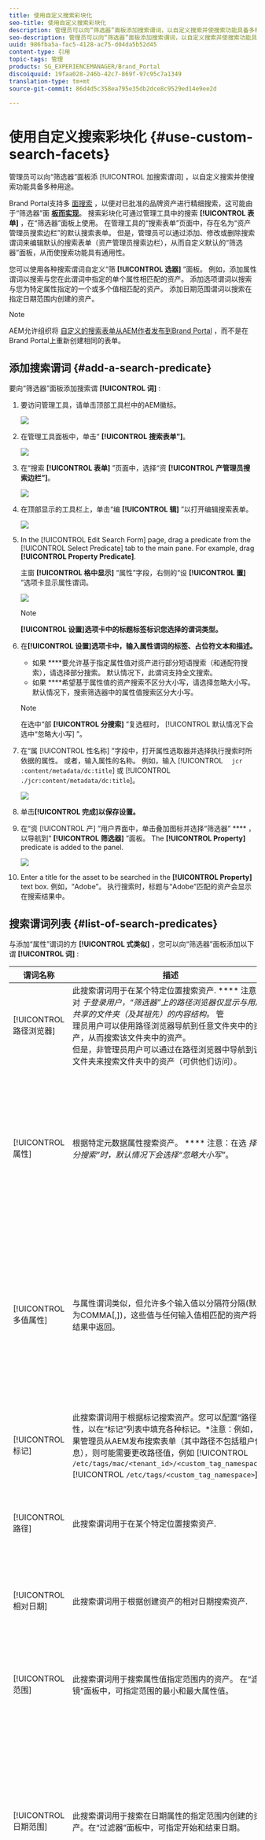 ```yaml
---
title: 使用自定义搜索彩块化
seo-title: 使用自定义搜索彩块化
description: 管理员可以向“筛选器”面板添加搜索谓词，以自定义搜索并使搜索功能具备多种用途。
seo-description: 管理员可以向“筛选器”面板添加搜索谓词，以自定义搜索并使搜索功能具备多种用途。
uuid: 986fba5a-fac5-4128-ac75-d04da5b52d45
content-type: 引用
topic-tags: 管理
products: SG_EXPERIENCEMANAGER/Brand_Portal
discoiquuid: 19faa028-246b-42c7-869f-97c95c7a1349
translation-type: tm+mt
source-git-commit: 86d4d5c358ea795e35db2dce8c9529ed14e9ee2d

---
```



# 使用自定义搜索彩块化 {#use-custom-search-facets}

管理员可以向“筛选器”面板添 [!UICONTROL 加搜索谓词] ，以自定义搜索并使搜索功能具备多种用途。

Brand Portal支持多 [面搜索](../using/brand-portal-searching.md#search-using-facets-in-filters-panel) ，以便对已批准的品牌资产进行精细搜索，这可能由于“筛选器”面 [**板而实现**](../using/brand-portal-searching.md#search-using-facets-in-filters-panel)。 搜索彩块化可通过管理工具中的搜索 **[!UICONTROL 表单]** ，在“筛选器”面板上使用。 在管理工具的“搜索表单”页面中，存在名为“资产管理员搜索边栏”的默认搜索表单。 但是，管理员可以通过添加、修改或删除搜索谓词来编辑默认的搜索表单（资产管理员搜索边栏），从而自定义默认的“筛选器”面板，从而使搜索功能具有通用性。

您可以使用各种搜索谓词自定义“筛 **[!UICONTROL 选器]** ”面板。 例如，添加属性谓词以搜索与您在此谓词中指定的单个属性相匹配的资产。 添加选项谓词以搜索与您为特定属性指定的一个或多个值相匹配的资产。 添加日期范围谓词以搜索在指定日期范围内创建的资产。

>[!NOTE]
>
>AEM允许组织将 [自定义的搜索表单从AEM作者发布到Brand Portal](../using/publish-schema-search-facets-presets.md#publish-search-facets-to-brand-portal) ，而不是在Brand Portal上重新创建相同的表单。

## 添加搜索谓词 {#add-a-search-predicate}

要向“筛选器”面板添加搜索谓 **[!UICONTROL 词]** :

1. 要访问管理工具，请单击顶部工具栏中的AEM徽标。

   ![](assets/aemlogo.png)

1. 在管理工具面板中，单击“ **[!UICONTROL 搜索表单”]**。

   ![](assets/navigation-panel-1.png)

1. 在“搜索 **[!UICONTROL 表单]** ”页面中，选择“资 **[!UICONTROL 产管理员搜索边栏”]**。

   ![](assets/search-forms-page.png)

1. 在顶部显示的工具栏上，单击“编 **[!UICONTROL 辑]** ”以打开编辑搜索表单。

   ![](assets/edit-search-form-1.png)

1. In the [!UICONTROL Edit Search Form] page, drag a predicate from the [!UICONTROL Select Predicate] tab to the main pane. For example, drag **[!UICONTROL Property Predicate]**.

   主窗 **[!UICONTROL 格中显示]** “属性”字段，右侧的“设 **[!UICONTROL 置]** ”选项卡显示属性谓词。

   ![](assets/partial-prop-predicate.png)

   >[!NOTE]
   >
   >**[!UICONTROL 设置]选项卡中的标题标签标识您选择的谓词类型。**

1. 在&#x200B;**[!UICONTROL 设置]选项卡中，输入属性谓词的标签、占位符文本和描述。**

   * 如果 ****&#x200B;要允许基于指定属性值对资产进行部分短语搜索（和通配符搜索），请选择部分搜索。 默认情况下，此谓词支持全文搜索。
   * 如果 ****&#x200B;希望基于属性值的资产搜索不区分大小写，请选择忽略大小写。 默认情况下，搜索筛选器中的属性值搜索区分大小写。
   >[!NOTE]
   >
   >在选中“部 **[!UICONTROL 分搜索]** ”复选框时， [!UICONTROL 默认情况下会选中“忽略大小写] ”。

1. 在“属 [!UICONTROL 性名称] ”字段中，打开属性选取器并选择执行搜索时所依据的属性。 或者，输入属性的名称。 例如，输入 [!UICONTROL `  jcr :content/metadata/dc:title`] 或 [!UICONTROL `./jcr:content/metadata/dc:title`]。

   ![](assets/title-prop.png)

1. 单击&#x200B;**[!UICONTROL 完成]以保存设置。**
1. 在“资 [!UICONTROL 产] ”用户界面中，单击叠加图标并选择“筛选器” **** ，以导航到“ **[!UICONTROL 筛选器]** ”面板。 The **[!UICONTROL Property]** predicate is added to the panel.

   ![](assets/property-filter-panel.png)

1. Enter a title for the asset to be searched in the **[!UICONTROL Property]** text box. 例如，“Adobe”。 执行搜索时，标题与“Adobe”匹配的资产会显示在搜索结果中。

## 搜索谓词列表 {#list-of-search-predicates}

与添加“属性”谓词的方 **[!UICONTROL 式类似]** ，您可以向“筛选器”面板添加以下谓 **[!UICONTROL 词]** :

| **谓词名称** | **描述** | **属性** |
|-------|-------|----------|
| [!UICONTROL 路径浏览器] | 此搜索谓词用于在某个特定位置搜索资产. **** 注意：对 *于登录用户，“筛选器”上的路径浏览器仅显示与用户共享的文件夹（及其祖先）的内容结构。* 管 <br> 理员用户可以使用路径浏览器导航到任意文件夹中的资产，从而搜索该文件夹中的资产。 <br> 但是，非管理员用户可以通过在路径浏览器中导航到该文件夹来搜索文件夹中的资产（可供他们访问）。 | <ul><li>字段标签</li><li>路径</li><li>描述</li></ul> |
| [!UICONTROL 属性] | 根据特定元数据属性搜索资产。 **** 注意：在选 *择“部分搜索”时，默认情况下会选择“忽略大小写”*。 | <ul><li>字段标签</li><li>占位符</li><li>属性名称</li><li>部分搜索</li><li>忽略大小写</li><li> 描述</li></ul> |
| [!UICONTROL 多值属性] | 与属性谓词类似，但允许多个输入值以分隔符分隔(默认为COMMA[,])，这些值与任何输入值相匹配的资产将在结果中返回。 | <ul><li>字段标签</li><li>占位符</li><li>属性名称</li><li>分隔符支持</li><li>忽略大小写</li><li>描述</li></ul> |
| [!UICONTROL 标记] | 此搜索谓词用于根据标记搜索资产。您可以配置“路径”属性，以在“标记”列表中填充各种标记。*注意：例如，如果管理员从AEM发布搜索表单（其中路径不包括租户信息），则可能需要更改路径值，例如 [!UICONTROL `/etc/tags/mac/<tenant_id>/<custom_tag_namespace>`][!UICONTROL `/etc/tags/<custom_tag_namespace>`]。 | <ul><li>字段标签</li><li>属性名称</li><li>路径</li><li>描述</li></ul> |
| [!UICONTROL 路径] | 此搜索谓词用于在某个特定位置搜索资产. | <ul><li>字段标签</li><li>路径</li><li>描述</li></ul> |  |
| [!UICONTROL 相对日期] | 此搜索谓词用于根据创建资产的相对日期搜索资产. | <ul><li>字段标签</li><li>属性名称</li><li>相对日期</li></ul> |
| [!UICONTROL 范围] | 此搜索谓词用于搜索属性值指定范围内的资产。 在“滤镜”面板中，可指定范围的最小和最大属性值。 | <ul><li>字段标签</li><li>属性名称</li><li>描述</li></ul> |
| [!UICONTROL 日期范围] | 此搜索谓词用于搜索在日期属性的指定范围内创建的资产。在“过滤器”面板中，可指定开始和结束日期。 | <ul><li>字段标签</li><li>占位符</li><li>属性名称</li><li>范围文本（始于）</li><li>范围文本（止于）</li><li>描述</li></ul> |
| [!UICONTROL 日期] | 此搜索谓词用于根据日期属性进行基于滑块的资产搜索。 | <ul><li>字段标签</li><li>属性名称</li><li>描述</li></ul> |
| [!UICONTROL 文件大小] | 此搜索谓词用于根据资产的大小搜索资产. | <ul><li>字段标签</li><li>属性名称</li><li>路径</li><li>描述</li></ul> |
| [!UICONTROL 上次修改的资源] | 此搜索谓词用于根据上次修改日期搜索资产。 | <ul><li>字段标签</li><li>属性名称</li><li>描述</li></ul> |
| [!UICONTROL 批准状态] | 此搜索谓词用于根据批准元数据属性搜索资产。 默认属性名称 **为dam:status**。 | <ul><li>字段标签</li><li>属性名称</li><li>描述</li></ul> |
| [!UICONTROL 签出状态] | 此搜索谓词用于根据从AEM资产发布资产时资产的注销状态搜索资产。 | <ul><li>字段标签</li><li>属性名称</li><li>描述</li></ul> |
| [!UICONTROL 签出方] | 此搜索谓词用于根据已注销资产的用户搜索资产。 | <ul><li>字段标签</li><li>属性名称</li><li>描述</li></ul> |
| [!UICONTROL 到期状态] | 此搜索谓词用于根据到期状态搜索资产。 | <ul><li>字段标签</li><li>属性名称</li><li>描述</li></ul> |
| [!UICONTROL 集合成员] | 此搜索谓词用于根据资产是否是集合的一部分来搜索资产。 | 描述 |
| [!UICONTROL 隐藏] | 此谓词未对最终用户显式可见，它用于任何隐藏约束，通常用于将搜索结果类型限制 **为dam:Asset**。 | <ul><li>字段标签</li><li>属性名称</li><li>描述</li></ul> |

>[!NOTE]
>
>请勿使用“选 **[!UICONTROL 项谓词]**”、“发布状 **[!UICONTROL 态谓词”和“评级谓词]****** ”，因为这些谓词在Brand Portal中不起作用。

## 删除搜索谓词 {#delete-a-search-predicate}

要删除搜索谓词，请执行以下步骤：

1. 单击Adobe徽标以访问管理工具。

   ![](assets/aemlogo.png)

1. 在管理工具面板中，单击“ **[!UICONTROL 搜索表单”]**。

   ![](assets/navigation-panel-2.png)

1. 在“搜索 **[!UICONTROL 表单]** ”页面中，选择“资 **[!UICONTROL 产管理员搜索边栏”]**。

   ![](assets/search-forms-page.png)

1. 在顶部显示的工具栏上，单击“编 **[!UICONTROL 辑]** ”以打开编辑搜索表单。

   ![](assets/edit-search-form-2.png)

1. 在“编 [!UICONTROL 辑搜索表单] ”页面的主窗格中，选择要删除的谓词。 For example, select **[!UICONTROL Property Predicate]**.

   右侧 **[!UICONTROL 的“设置]** ”选项卡显示属性谓词字段。

1. 要删除属性谓词，请单击素材箱图标。 在“删 **[!UICONTROL 除字段]** ”对话框中，单击“ **[!UICONTROL 删除]** ”以确认删除操作。

   属性 **[!UICONTROL 谓词字段将从主窗格中删除]** ，并且设置选 **[!UICONTROL 项卡变]** 为空。

   ![](assets/search-form-delete-predicate.png)

1. 要保存更改，请单击工 **[!UICONTROL 具栏中]** 的完成。
1. 在“资 **[!UICONTROL 产]** ”用户界面中，单击叠加图标并选择“筛选器” **** ，以导航到“ **[!UICONTROL 筛选器]** ”面板。 属性 **** 谓词已从面板中删除。

   ![](assets/property-predicate-removed.png)
